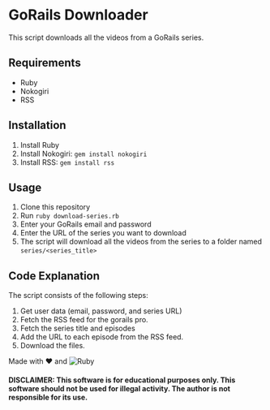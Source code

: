 # GoRails Downloader

This script downloads all the videos from a GoRails series.

## Requirements

* Ruby
* Nokogiri
* RSS

## Installation

1. Install Ruby
2. Install Nokogiri: `gem install nokogiri`
3. Install RSS: `gem install rss`

## Usage

1. Clone this repository
2. Run `ruby download-series.rb`
3. Enter your GoRails email and password
4. Enter the URL of the series you want to download
5. The script will download all the videos from the series to a folder named `series/<series_title>`

## Code Explanation

The script consists of the following steps:

1. Get user data (email, password, and series URL)
2. Fetch the RSS feed for the gorails pro.
3. Fetch the series title and episodes
4. Add the URL to each episode from the RSS feed.
5. Download the files.

Made with :heart: and ![Ruby](https://img.shields.io/badge/-Ruby-000000?style=flat&logo=ruby)

#### DISCLAIMER: This software is for educational purposes only. This software should not be used for illegal activity. The author is not responsible for its use.
